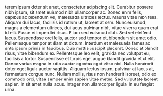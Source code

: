 terem ipsum doter sit amet, consectetur adipiscing elit. Curabitur posuere nibh
ipsum, sit amet euismod nibh ullamcorper ac. Donec enim felis, dapibus ac
bibendum vel, malesuada ultricies lectus. Mauris vitae nibh felis. Aliquam dui lacus, facilisis id rutrum ut, laoreet at
sem. Nunc euismod, magna a elementum ultrices, dui lacus pulvinar nibh, vitae viverra quam erat id elit. Fusce et
imperdiet risus. Etiam sed euismod nibh. Sed vel eleifend lacus. Suspendisse orci felis, auctor sed tempor et, bibendum
sit amet odio. Pellentesque tempor at diam at dictum. Interdum et malesuada fames ac ante ipsum primis in faucibus. Duis
 mattis suscipit placerat. Donec at blandit risus, vitae bibendum ex. Pellentesque leo velit, gravida nec volutpat eu,
 facilisis a tortor. Suspendisse et turpis eget augue blandit gravida et ut elit. Donec varius magna in odio auctor
 egestas eget vitae nisi. Nulla hendrerit doter eget ligula auctor sagittis. Aliquam lectus ipsum, pulvinar at lacus at,
 fermentum congue nunc. Nullam mollis, risus non hendrerit laoreet, odio ex commodo orci, vitae semper enim sapien vitae
 metus. Sed vulputate laoreet sapien. In sit amet nulla lacus. Integer non ullamcorper ligula. In eu feugiat urna.